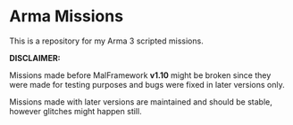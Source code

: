 # Arma Missions
This is a repository for my Arma 3 scripted missions.

**DISCLAIMER:**

Missions made before MalFramework **v1.10** might be broken since they were made for testing purposes and bugs were fixed in later versions only.

Missions made with later versions are maintained and should be stable, however glitches might happen still.
